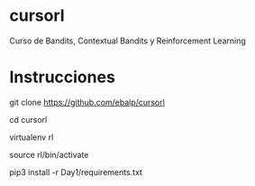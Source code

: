 # cursorl
Curso de Bandits, Contextual Bandits y Reinforcement Learning

# Instrucciones

git clone https://github.com/ebalp/cursorl

cd cursorl

virtualenv rl

source rl/bin/activate

pip3 install -r Day1/requirements.txt
